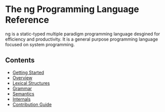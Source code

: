# The ng Programming Language Reference

ng is a static-typed multiple paradigm programming language desgined for efficiency
and productivity. It is a general purpose programming language focused on system
programming.

## Contents

 - [Getting Started](GettingStarted.md)
 - [Overview](Overview.md)
 - [Lexical Structures](Lexical.md)
 - [Grammar](Grammar.md)
 - [Semantics](Semantics.md)
 - [Internals](Internals.md)
 - [Contribution Guide](CONTRIBUTION.md)
